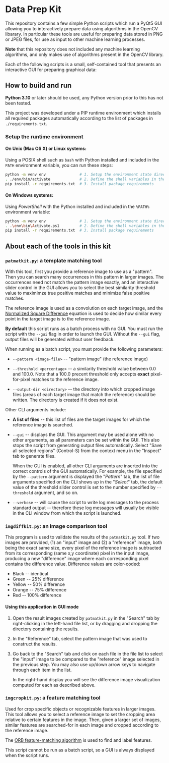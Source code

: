 # Data Prep Kit

This repository contains a few simple Python scripts which run a PyQt5
GUI allowing you to interactively prepare data using algorithms in the
OpenCV libarary.  In particular these  tools are useful  for preparing
data stored in  PNG or JPEG files,  for use as input  to other machine
learning processes.

  **Note** that this repository does not included any machine learning
  algorithms, and only  makes use of algorithms present  in the OpenCV
  library.

Each of  the following  scripts is a  small, self-contained  tool that
presents an interactive GUI for preparing graphical data:

## How to build and run

**Python 3.10** or later should be used, any Python version prior to
this has not been tested.

This  project was  developed  under a  PIP  runtime environment  which
installs all required packages automatically  according to the list of
packages in `./requirements.txt`.

### Setup the runtime environment

#### On Unix (Mac OS X) or Linux systems:

Using a POSIX shell such as  `bash` with Python installed and included
in the `PATH` environment variable, you can run these steps:

```sh
python -m venv env               # 1. Setup the environment state directory
. ./env/bin/activate             # 2. Define the shell variables in the current shell
pip install -r requirements.txt  # 3. Install package requirements
```

#### On Windows systems:

Using  *PowerShell* with  the  Python installed  and  included in  the
`%PATH%` environment variable:

```sh
python -m venv env               # 1. Setup the environment state directory
. .\env\bin\Activate.ps1         # 2. Define the shell variables in the current shell
pip install -r requirements.txt  # 3. Install package requirements
```

## About each of the tools in this kit

### `patmatkit.py`: a template matching tool
  
With  this tool,  first you  provide  a reference  image to  use as  a
"pattern". Then  you can  search many occurrences  in this  pattern in
larger  images.  The occurrences  need  not  match the  pattern  image
exactly, and  an interactive slider control  in the GUI allows  you to
select the best similarity threshold  value to maximimze true positive
matches and minimize false positive matches.

The reference image is used as a convolution on each target image, and
the [Normalized Square Difference](https://docs.opencv.org/4.x/d4/dc6/tutorial_py_template_matching.html)
equation is used to decide how similar every point in the target image
is to the reference image.

**By default**  this script runs as  a batch process with  no GUI. You
must  run the  script with  the `--gui`  flag in  order to  launch the
GUI. Without the `--gui` flag,  output files will be generated without
user feedback.

When  running  as a  batch  script,  you  must provide  the  following
parameters:

  - `--pattern <image-file>` -- "pattern image" (the reference image)
  
  - `--threshold <percentage>` -- a similarity threshold value between
    0.0 and  100.0. Note that  a 100.0 precent threshold  only accepts
    **exact** pixel-for-pixel matches to the reference image.

  - `--output-dir <directory>`  --  the  directory into  which cropped
    image files (areas of each  target image that match the reference)
    should be written. The directory is created if it does not exist.

Other CLI arguments include:

  - **A list of files** -- this list of files are the target images
    for which the reference image is searched.

  - `--gui` -- displays the GUI.  This argument may be used alone with
    no  other arguments,  as  all  parameters can  be  set within  the
    GUI.  This also  stops  the script  from  generating output  files
    automatically. Select "Save all selected regions" (Control-S) from
    the context menu in the "Inspect" tab to generate files.
  
    When the GUI is enabled, all other CLI arguments are inserted into
    the correct  controls of the  GUI automatically. For  example, the
    file  specified  by  the  `--pattern` argument  is  displayed  the
    "*Pattern*" tab, the  list of file arguments specified  on the CLI
    shows up in the "*Select*" tab, the default value of the threshold
    slider control  is set  to the  number specified  by `--threshold`
    argument, and so on.
    
  - `--verbose` -- will cause the  script to write log messages to the
    process  standard  output --  therefore  these  log messages  will
    usually be  visible in  the CLI  window from  which the  script is
    launched.

### `imgdiffkit.py`: an image comparison tool

This program is used to validate the results of the `patmatkit.py`
tool. If two images are provided, (1) an "input" image and (2) a
"reference" image, both being the exact same size, every pixel of the
reference image is subtracted from its corresponding (same x,y
coordinate) pixel in the input image, producing a new "difference"
image where each corresponding pixel contains the difference
value. Difference values are color-coded:

- Black -- identical
- Green -- 25% difference
- Yellow -- 50% difference
- Orange -- 75% difference
- Red -- 100% difference

#### Using this application in GUI mode

 1. Open the result images created by `patmatkit.py` in the "Search"
    tab by right-clicking in the left-hand file list, or by dragging and
    dropping the directory containing the results.

 2. In the "Reference" tab, select the pattern image that was used to
    construct the results.

 3. Go back to the "Search" tab and click on each file in the file
    list to select the "input" image to be compared to the "reference"
    image selected in the previous step. You may also use up/down
    arrow keys to navigate through each item in the list.

    In the right-hand display you will see the difference image
    visualization computed for each as described above.

### `imgcropkit.py`: a feature matching tool
  
Used for crop specific objects or recognizable features in larger
images. This tool allows you to select a reference image to set the
cropping area relative to certain features in the image. Then, given a
larger set of images, similar features are searched-for in each image
and cropped according to the reference image.

The [ORB feature-matching algorithm](https://docs.opencv.org/3.4/d1/d89/tutorial_py_orb.html)
is used to find and label features.

This script cannot be run as a batch script, so a GUI is always
displayed when the script runs.
